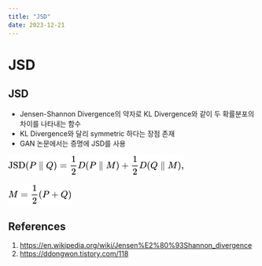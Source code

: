 ```yaml
---
title: "JSD"
date: 2023-12-21
---
```


# JSD

## JSD

- Jensen-Shannon Divergence의 약자로 KL Divergence와 같이 두 확률분포의 차이를 나타내는 함수
- KL Divergence와 달리 symmetric 하다는 장점 존재
- GAN 논문에서는 증명에 JSD를 사용

![JSD-1](./imgs/2023-12-21-1.png)

![JSD-2](./imgs/2023-12-21-2.png)

## References

1. https://en.wikipedia.org/wiki/Jensen%E2%80%93Shannon_divergence
2. https://ddongwon.tistory.com/118

